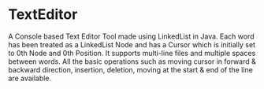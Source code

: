 # TextEditor
A Console based Text Editor Tool made using LinkedList in Java. Each word has been treated as a LinkedList Node and has a Cursor which is initially set to 0th Node and 0th Position. It supports multi-line files and multiple spaces between words. All the basic operations such as moving cursor in forward &amp; backward direction, insertion, deletion, moving at the start &amp; end of the line are available.
